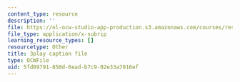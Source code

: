 ```yaml
---
content_type: resource
description: ''
file: https://ol-ocw-studio-app-production.s3.amazonaws.com/courses/res-9-003-brains-minds-and-machines-summer-course-summer-2015/5fd09791850d6eadb7c902e33a7016ef_2304728.srt
file_type: application/x-subrip
learning_resource_types: []
resourcetype: Other
title: 3play caption file
type: OCWFile
uid: 5fd09791-850d-6ead-b7c9-02e33a7016ef
---
```

